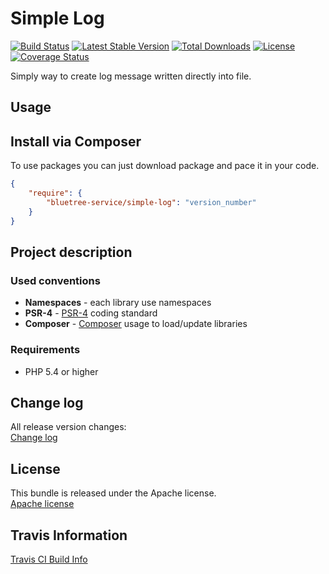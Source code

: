 Simple Log
=========

[![Build Status](https://travis-ci.org/bluetree-service/simple-log.svg)](https://travis-ci.org/bluetree-service/simple-log)
[![Latest Stable Version](https://poser.pugx.org/bluetree-service/simple-log/v/stable.svg)](https://packagist.org/packages/bluetree-service/simple-log)
[![Total Downloads](https://poser.pugx.org/bluetree-service/simple-log/downloads.svg)](https://packagist.org/packages/bluetree-service/simple-log)
[![License](https://poser.pugx.org/bluetree-service/simple-log/license.svg)](https://packagist.org/packages/bluetree-service/simple-log)
[![Coverage Status](https://coveralls.io/repos/github/bluetree-service/simple-log/badge.svg?branch=master)](https://coveralls.io/github/bluetree-service/simple-log?branch=master)

Simply way to create log message written directly into file.

## Usage

Install via Composer
--------------
To use packages you can just download package and pace it in your code.

```json
{
    "require": {
        "bluetree-service/simple-log": "version_number"
    }
}
```

Project description
--------------

### Used conventions

* **Namespaces** - each library use namespaces
* **PSR-4** - [PSR-4](http://www.php-fig.org/psr/psr-4/) coding standard
* **Composer** - [Composer](https://getcomposer.org/) usage to load/update libraries

### Requirements

* PHP 5.4 or higher

Change log
--------------
All release version changes:  
[Change log](https://github.com/bluetree-service/simple-log/wiki/Change-log "Change log")

License
--------------
This bundle is released under the Apache license.  
[Apache license](https://github.com/bluetree-service/simple-log/LICENSE "Apache license")

Travis Information
--------------
[Travis CI Build Info](https://travis-ci.org/bluetree-service/simple-log)
